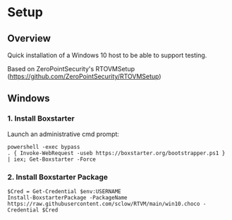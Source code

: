 # Setup
## Overview
Quick installation of a Windows 10 host to be able to support testing. 

Based on ZeroPointSecurity's RTOVMSetup (https://github.com/ZeroPointSecurity/RTOVMSetup)

## Windows

### 1. Install Boxstarter
Launch an administrative cmd prompt:

```
powershell -exec bypass
. { Invoke-WebRequest -useb https://boxstarter.org/bootstrapper.ps1 } | iex; Get-Boxstarter -Force
```


### 2. Install Boxstarter Package
```
$Cred = Get-Credential $env:USERNAME
Install-BoxstarterPackage -PackageName https://raw.githubusercontent.com/sclow/RTVM/main/win10.choco -Credential $Cred
```

